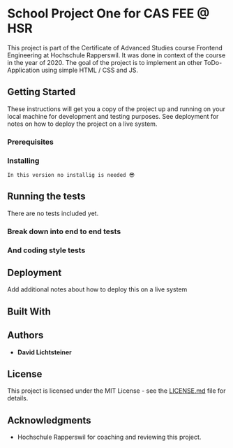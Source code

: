 # School Project One for CAS FEE @ HSR

This project is part of the Certificate of Advanced Studies course Frontend Engineering at Hochschule Rapperswil.
It was done in context of the course in the year of 2020.
The goal of the project is to implement an other ToDo-Application using simple HTML / CSS and JS.


## Getting Started

These instructions will get you a copy of the project up and running on your local machine for development and testing purposes. 
See deployment for notes on how to deploy the project on a live system.

### Prerequisites



### Installing

```
In this version no installig is needed 😎
```

## Running the tests

There are no tests included yet.

### Break down into end to end tests



### And coding style tests


## Deployment

Add additional notes about how to deploy this on a live system

## Built With




## Authors

* **David Lichtsteiner**


## License

This project is licensed under the MIT License - see the [LICENSE.md](LICENSE.md) file for details.


## Acknowledgments

* Hochschule Rapperswil for coaching and reviewing this project.
